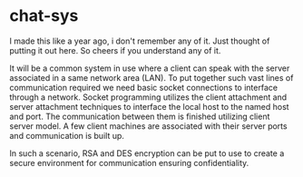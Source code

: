 # chat-sys
I made this like a year ago, i don't remember any of it. Just thought of putting it out here. So cheers if you understand any of it.

It will be a common system in use where a client can speak with the server
associated in a same network area (LAN). To put together such vast lines of
communication required we need basic socket connections to interface through
a network. Socket programming utilizes the client attachment and server
attachment techniques to interface the local host to the named host and port.
The communication between them is finished utilizing client server model. A few
client machines are associated with their server ports and communication is
built up.

In such a scenario, RSA and DES encryption can be put to use to create
a secure environment for communication ensuring confidentiality.

